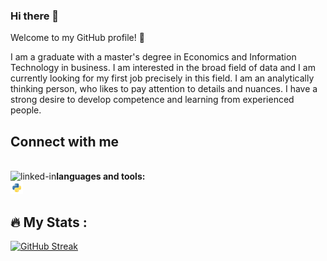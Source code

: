 ### Hi there 👋
Welcome to my GitHub profile! 🎉

I am a graduate with a master's degree in Economics
and Information Technology in business. I am interested in the broad field of
data and I am currently looking for my first job precisely in this field.
I am an analytically thinking person, who likes to pay attention to
details and nuances. I have a strong desire to develop competence and
learning from experienced people.
## Connect with me
<br>[<img align="left" alt="linked-in" src="https://img.shields.io/badge/linkedin-%230077B5.svg?&style=for-the-badge&logo=linkedin&logoColor=white" />](https://www.linkedin.com/in/anna-szyszka-2a48881ba/)
**languages and tools:**  
<code><img height="20" src="https://raw.githubusercontent.com/github/explore/80688e429a7d4ef2fca1e82350fe8e3517d3494d/topics/python/python.png"></code>
## :fire: My Stats :
[![GitHub Streak](http://github-readme-streak-stats.herokuapp.com?user=Annszy1130&theme=light&background=FFFFFF)](https://git.io/streak-stats)

